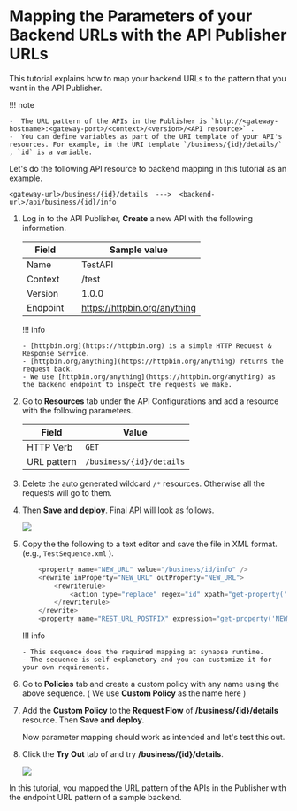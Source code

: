 # Mapping the Parameters of your Backend URLs with the API Publisher URLs

This tutorial explains how to map your backend URLs to the pattern that you want in the API Publisher.   

!!! note

    -  The URL pattern of the APIs in the Publisher is `http://<gateway-hostname>:<gateway-port>/<context>/<version>/<API resource>` .
    -  You can define variables as part of the URI template of your API's resources. For example, in the URI template `/business/{id}/details/` , `id` is a variable.

Let's do the following API resource to backend mapping in this tutorial as an example.

```
<gateway-url>/business/{id}/details  --->  <backend-url>/api/business/{id}/info
```

1.  Log in to the API Publisher, **Create** a new API with the following information.

    | Field         |               |   Sample value                           |
    |---------------|---------------|------------------------------------------|
    | Name          |               |   TestAPI                                |
    | Context       |               |   /test                                  |
    | Version       |               |   1.0.0                                  |
    | Endpoint      |               |   https://httpbin.org/anything           |

    !!! info
        
        - [httpbin.org](https://httpbin.org) is a simple HTTP Request & Response Service.
        - [httpbin.org/anything](https://httpbin.org/anything) returns the request back.
        - We use [httpbin.org/anything](https://httpbin.org/anything) as the backend endpoint to inspect the requests we make.

2. Go to **Resources** tab under the API Configurations and add a resource with the following parameters.

    | Field         |   Value                                                  |
    |---------------|----------------------------------------------------------|
    | HTTP Verb     |   `GET`                                                  |
    | URL pattern   |   `/business/{id}/details`                               |

3. Delete the auto generated wildcard `/*` resources. Otherwise all the requests will go to them.

4. Then **Save and deploy**. Final API will look as follows.

    [![]({{base_path}}/assets/img/learn/api-gateway/message-mediation/test-api.png)]({{base_path}}/assets/img/learn/api-gateway/message-mediation/test-api.png)

4.  Copy the the following to a text editor and save the file in XML format.  
    (e.g., `TestSequence.xml` ).

    ``` java
        <property name="NEW_URL" value="/business/id/info" />
        <rewrite inProperty="NEW_URL" outProperty="NEW_URL">
            <rewriterule>
                <action type="replace" regex="id" xpath="get-property('uri.var.id')" fragment="path" />
            </rewriterule>
        </rewrite>
        <property name="REST_URL_POSTFIX" expression="get-property('NEW_URL')" scope="axis2" />
    ```
    
    !!! info
        
        - This sequence does the required mapping at synapse runtime.
        - The sequence is self explanetory and you can customize it for your own requirements.

5.  Go to **Policies** tab and create a custom policy with any name using the above sequence. ( We use **Custom Policy** as the name here )

6.  Add the **Custom Policy** to the **Request Flow** of **/business/{id}/details** resource. Then **Save and deploy**.

    Now parameter mapping should work as intended and let's test this out.
 
9.  Click the **Try Out** tab of and try **/business/{id}/details**.

    [![]({{base_path}}/assets/img/learn/api-gateway/message-mediation/test-api-try-out.png)]({{base_path}}/assets/img/learn/api-gateway/message-mediation/test-api-try-out.png)

In this tutorial, you mapped the URL pattern of the APIs in the Publisher with the endpoint URL pattern of a sample backend.
